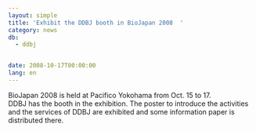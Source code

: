 ```yaml
---
layout: simple
title: 'Exhibit the DDBJ booth in BioJapan 2008  '
category: news
db:
  - ddbj


date: 2008-10-17T00:00:00
lang: en
---
```


BioJapan 2008 is held at Pacifico Yokohama from Oct. 15 to 17.<br>DDBJ has the booth in the exhibition. The poster to introduce the activities and the services of DDBJ are exhibited and some information paper is distributed there.
